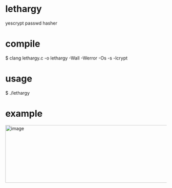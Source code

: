 # lethargy
yescrypt passwd hasher

# compile
$ clang lethargy.c -o lethargy -Wall -Werror -Os -s -lcrypt

# usage
$ ./lethargy

# example
<img width="1100" height="180" alt="image" src="https://github.com/user-attachments/assets/80b117c9-2f1c-445c-af2a-780c9a391a89" />

